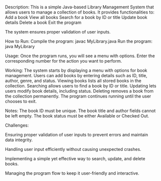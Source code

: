 Description:
This is a simple Java-based Library Management System that allows users to manage a collection of books. It provides functionalities to:
Add a book
View all books
Search for a book by ID or title
Update book details
Delete a book
Exit the program

The system ensures proper validation of user inputs.

How to Run:
Compile the program: javac MyLibrary.java
Run the program: java MyLibrary

Usage:
Once the program runs, you will see a menu with options. Enter the corresponding number for the action you want to perform.

Working:
The system starts by displaying a menu with options for book management.
Users can add books by entering details such as ID, title, author, genre, and status.
Viewing books lists all stored books in the collection.
Searching allows users to find a book by ID or title.
Updating lets users modify book details, including status.
Deleting removes a book from the collection permanently.
The program continues running until the user chooses to exit.

Notes:
The book ID must be unique.
The book title and author fields cannot be left empty.
The book status must be either Available or Checked Out.

Challenges:

Ensuring proper validation of user inputs to prevent errors and maintain data integrity.

Handling user input efficiently without causing unexpected crashes.

Implementing a simple yet effective way to search, update, and delete books.

Managing the program flow to keep it user-friendly and interactive.
